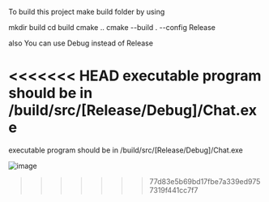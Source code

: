 To build this project make build folder by using

mkdir build
cd build
cmake ..
cmake --build . --config Release 

also You can use Debug instead of Release

<<<<<<< HEAD
executable program should be in /build/src/[Release/Debug]/Chat.exe
=======
executable program should be in /build/src/[Release/Debug]/Chat.exe

![image](https://github.com/Nawo/Chat/assets/12772848/5accd8c0-aa20-4085-bc67-74f664ddc18a)
>>>>>>> 77d83e5b69bd17fbe7a339ed9757319f441cc7f7
